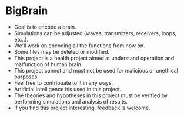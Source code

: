 # BigBrain  
- Goal is to encode a brain.
- Simulations can be adjusted (waves, transmitters, receivers, loops, etc..).
- We'll work on encoding all the functions from now on.
- Some files may be deleted or modified.
- This project is a health project aimed at understand operation and malfunction of human brain.
- This project cannot and must not be used for malicious or unethical purposes.
- Feel free to contribuate to it in any ways.
- Artificial Intelligence his used in this project.
- The theories and hypotheses in this project must be verified by performing simulations and analysis of results.
- If you find this project interesting, feedback is welcome.
